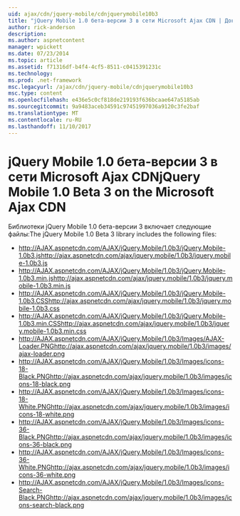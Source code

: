 ```yaml
---
uid: ajax/cdn/jquery-mobile/cdnjquerymobile10b3
title: "jQuery Mobile 1.0 бета-версии 3 в сети Microsoft Ajax CDN | Документы Microsoft"
author: rick-anderson
description: 
ms.author: aspnetcontent
manager: wpickett
ms.date: 07/23/2014
ms.topic: article
ms.assetid: f71316df-b4f4-4cf5-8511-c0415391231c
ms.technology: 
ms.prod: .net-framework
msc.legacyurl: /ajax/cdn/jquery-mobile/cdnjquerymobile10b3
msc.type: content
ms.openlocfilehash: e436e5c0cf818de219193f636bcaae647a5185ab
ms.sourcegitcommit: 9a9483aceb34591c97451997036a9120c3fe2baf
ms.translationtype: MT
ms.contentlocale: ru-RU
ms.lasthandoff: 11/10/2017
---
```

<a name="jquery-mobile-10-beta-3-on-the-microsoft-ajax-cdn"></a><span data-ttu-id="566f5-102">jQuery Mobile 1.0 бета-версии 3 в сети Microsoft Ajax CDN</span><span class="sxs-lookup"><span data-stu-id="566f5-102">jQuery Mobile 1.0 Beta 3 on the Microsoft Ajax CDN</span></span>
====================
<span data-ttu-id="566f5-103">Библиотеки jQuery Mobile 1.0 бета-версии 3 включает следующие файлы:</span><span class="sxs-lookup"><span data-stu-id="566f5-103">The jQuery Mobile 1.0 Beta 3 library includes the following files:</span></span>

- <span data-ttu-id="566f5-104">http://AJAX.aspnetcdn.com/AJAX/jQuery.Mobile/1.0b3/jQuery.Mobile-1.0b3.js</span><span class="sxs-lookup"><span data-stu-id="566f5-104">http://ajax.aspnetcdn.com/ajax/jquery.mobile/1.0b3/jquery.mobile-1.0b3.js</span></span>
- <span data-ttu-id="566f5-105">http://AJAX.aspnetcdn.com/AJAX/jQuery.Mobile/1.0b3/jQuery.Mobile-1.0b3.min.js</span><span class="sxs-lookup"><span data-stu-id="566f5-105">http://ajax.aspnetcdn.com/ajax/jquery.mobile/1.0b3/jquery.mobile-1.0b3.min.js</span></span>
- <span data-ttu-id="566f5-106">http://AJAX.aspnetcdn.com/AJAX/jQuery.Mobile/1.0b3/jQuery.Mobile-1.0b3.CSS</span><span class="sxs-lookup"><span data-stu-id="566f5-106">http://ajax.aspnetcdn.com/ajax/jquery.mobile/1.0b3/jquery.mobile-1.0b3.css</span></span>
- <span data-ttu-id="566f5-107">http://AJAX.aspnetcdn.com/AJAX/jQuery.Mobile/1.0b3/jQuery.Mobile-1.0b3.min.CSS</span><span class="sxs-lookup"><span data-stu-id="566f5-107">http://ajax.aspnetcdn.com/ajax/jquery.mobile/1.0b3/jquery.mobile-1.0b3.min.css</span></span>
- <span data-ttu-id="566f5-108">http://AJAX.aspnetcdn.com/AJAX/jQuery.Mobile/1.0b3/Images/AJAX-Loader.PNG</span><span class="sxs-lookup"><span data-stu-id="566f5-108">http://ajax.aspnetcdn.com/ajax/jquery.mobile/1.0b3/images/ajax-loader.png</span></span>
- <span data-ttu-id="566f5-109">http://AJAX.aspnetcdn.com/AJAX/jQuery.Mobile/1.0b3/Images/icons-18-Black.PNG</span><span class="sxs-lookup"><span data-stu-id="566f5-109">http://ajax.aspnetcdn.com/ajax/jquery.mobile/1.0b3/images/icons-18-black.png</span></span>
- <span data-ttu-id="566f5-110">http://AJAX.aspnetcdn.com/AJAX/jQuery.Mobile/1.0b3/Images/icons-18-White.PNG</span><span class="sxs-lookup"><span data-stu-id="566f5-110">http://ajax.aspnetcdn.com/ajax/jquery.mobile/1.0b3/images/icons-18-white.png</span></span>
- <span data-ttu-id="566f5-111">http://AJAX.aspnetcdn.com/AJAX/jQuery.Mobile/1.0b3/Images/icons-36-Black.PNG</span><span class="sxs-lookup"><span data-stu-id="566f5-111">http://ajax.aspnetcdn.com/ajax/jquery.mobile/1.0b3/images/icons-36-black.png</span></span>
- <span data-ttu-id="566f5-112">http://AJAX.aspnetcdn.com/AJAX/jQuery.Mobile/1.0b3/Images/icons-36-White.PNG</span><span class="sxs-lookup"><span data-stu-id="566f5-112">http://ajax.aspnetcdn.com/ajax/jquery.mobile/1.0b3/images/icons-36-white.png</span></span>
- <span data-ttu-id="566f5-113">http://AJAX.aspnetcdn.com/AJAX/jQuery.Mobile/1.0b3/Images/icons-Search-Black.PNG</span><span class="sxs-lookup"><span data-stu-id="566f5-113">http://ajax.aspnetcdn.com/ajax/jquery.mobile/1.0b3/images/icons-search-black.png</span></span>
